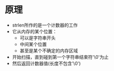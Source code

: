 

# 原理

* strlen所作的是一个计数器的工作
* 它从内存的某个位置：
    * 可以是字符串开头
    * 中间某个位置
    * 甚至是某个不确定的内存区域
* 开始扫描，直到碰到第一个字符串结束符'\0'为止
* 然后返回计数器值(长度不包含'\0')

